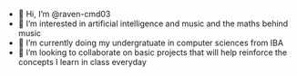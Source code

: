 - 👋 Hi, I’m @raven-cmd03
- 👀 I’m interested in artificial intelligence and music and the maths behind music
- 🌱 I’m currently doing my undergratuate in computer sciences from IBA 
- 💞️ I’m looking to collaborate on basic projects that will help reinforce the concepts I learn in class everyday
<!---
raven-cmd03/raven-cmd03 is a ✨ special ✨ repository because its `README.md` (this file) appears on your GitHub profile.
You can click the Preview link to take a look at your changes.
--->
